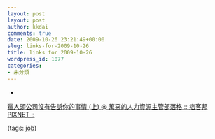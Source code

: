 ```yaml
---
layout: post
layout: post
author: kkdai
comments: true
date: 2009-10-26 23:21:49+00:00
slug: links-for-2009-10-26
title: links for 2009-10-26
wordpress_id: 1077
categories:
- 未分類
---
```


  * 
                

[獵人頭公司沒有告訴你的事情 (上) @ 萬惡的人力資源主管部落格 :: 痞客邦 PIXNET ::](http://wjchang.pixnet.net/blog/post/7360750)



                

(tags: [job](http://delicious.com/kkdai/job))


            
